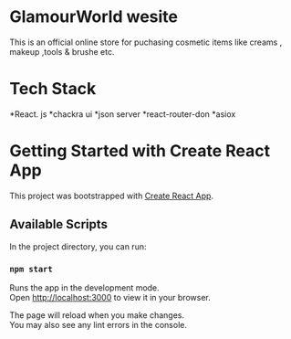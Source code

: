 # GlamourWorld wesite 
 This is an official online store for puchasing cosmetic items like creams , makeup ,tools & brushe etc.

# Tech Stack
 *React. js
 *chackra ui
 *json server
 *react-router-don
 *asiox


# Getting Started with Create React App

This project was bootstrapped with [Create React App](https://github.com/facebook/create-react-app).

## Available Scripts

In the project directory, you can run:

### `npm start`

Runs the app in the development mode.\
Open [http://localhost:3000](http://localhost:3000) to view it in your browser.

The page will reload when you make changes.\
You may also see any lint errors in the console.

